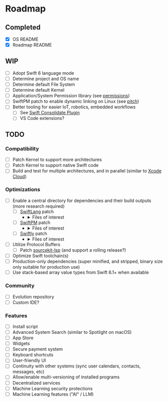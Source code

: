 # Roadmap

## Completed

- [x] OS README
- [x] Roadmap README

## WIP

- [ ] Adopt Swift 6 language mode
- [ ] Determine project and OS name
- [ ] Determine default File System
- [ ] Determine default Kernel
- [ ] Application/System Permission library (see [permissions](https://github.com/schwiftyos/schwifty-permissions))
- [ ] SwiftPM patch to enable dynamic linking on Linux (see [pitch](https://forums.swift.org/t/77605))
- [ ] Better tooling for easier IoT, robotics, embedded workflows
  - [ ] See [Swift Consolidate Plugin](https://github.com/schwiftyos/swift-consolidate-plugin)
  - [ ] VS Code extensions?

## TODO

### Compatibility

- [ ] Patch Kernel to support more architectures
- [ ] Patch Kernel to support native Swift code
- [ ] Build and test for multiple architectures, and in parallel (similar to [Xcode Cloud](https://developer.apple.com/xcode-cloud/))
     
### Optimizations

- [ ] Enable a central directory for dependencies and their build outputs (more research required)
  - [ ] [SwiftLang](https://github.com/swiftlang/swift) patch
    - <details>
      <summary>Files of interest</summary>

      - https://github.com/swiftlang/swift/blob/main/utils/build_swift/build_swift/constants.py
    </details> 
  - [ ] [SwiftPM](https://github.com/swiftlang/swift-package-manager) patch
    - <details>
      <summary>Files of interest</summary>

      - https://github.com/swiftlang/swift-package-manager/blob/main/Sources/Workspace/Workspace%2BConfiguration.swift
      - https://github.com/swiftlang/swift-package-manager/blob/main/Sources/_InternalTestSupport/SwiftPMProduct.swift
      </details>
  - [ ] [Swiftly](https://github.com/swiftlang/swiftly) patch
    - <details>
      <summary>Files of interest</summary>

      - https://github.com/swiftlang/swiftly/blob/main/Tools/build-swiftly-release/BuildSwiftlyRelease.swift
    </details> 
- [ ] Utilize Protocol Buffers
  - [ ] Patch [sourcekit-lsp](https://github.com/swiftlang/sourcekit-lsp) (and support a rolling release?)
- [ ] Optimize Swift toolchain(s)
- [ ] Production-only dependencies (super minified, and stripped, binary size only suitable for production use)
- [ ] Use stack-based array value types from Swift 6.1+ when available
     
### Community

- [ ] Evolution repository
- [ ] Custom IDE?

### Features

- [ ] Install script
- [ ] Advanced System Search (similar to Spotlight on macOS)
- [ ] App Store
- [ ] Widgets
- [ ] Secure payment system
- [ ] Keyboard shortcuts
- [ ] User-friendly UI
- [ ] Continuity with other systems (sync user calendars, contacts, messages, etc)
- [ ] Allow/enable multi-versioning of installed programs
- [ ] Decentralized services
- [ ] Machine Learning security protections
- [ ] Machine Learning features ("AI" / LLM)
